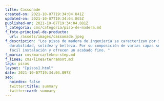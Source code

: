 ```yaml
---
title: Cassonade
created-on: 2021-10-07T19:34:04.841Z
updated-on: 2021-10-07T19:34:04.865Z
published-on: 2021-10-07T19:34:04.881Z
f_categoria: cms/categoria/piso-de-madera.md
f_foto-principal-de-producto:
  url: /assets/images/cassonade.jpeg
f_descripcion: "Los pisos de madera de ingeniería se caracterizan por su
  durabilidad, solidez y belleza. Por su composición de varias capas son de
  fácil instalación y ofrecen un acabado fino. "
f_marca: cms/marca/tekno-step.md
f_linea: cms/linea/terramont.md
tags: pisos
layout: "[pisos].html"
date: 2021-10-07T19:34:04.897Z
seo:
  noindex: false
  twitter:title: summary
  twitter:card: summary
---
```

